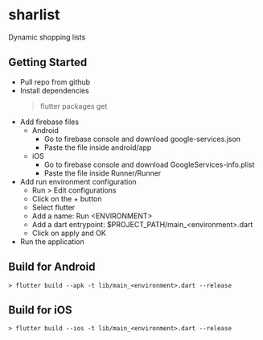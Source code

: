 # sharlist

Dynamic shopping lists

## Getting Started

- Pull repo from github
- Install dependencies
    > flutter packages get
- Add firebase files
    - Android
        - Go to firebase console and download google-services.json
        - Paste the file inside android/app
    - iOS
        - Go to firebase console and download GoogleServices-info.plist
        - Paste the file inside Runner/Runner
- Add run environment configuration
    - Run > Edit configurations
    - Click on the + button
    - Select flutter
    - Add a name: Run &#60;ENVIRONMENT&#62;
    - Add a dart entrypoint: $PROJECT_PATH/main_&#60;environment&#62;.dart
    - Click on apply and OK
- Run the application

## Build for Android
    > flutter build --apk -t lib/main_<environment>.dart --release
    
## Build for iOS
    > flutter build --ios -t lib/main_<environment>.dart --release
 